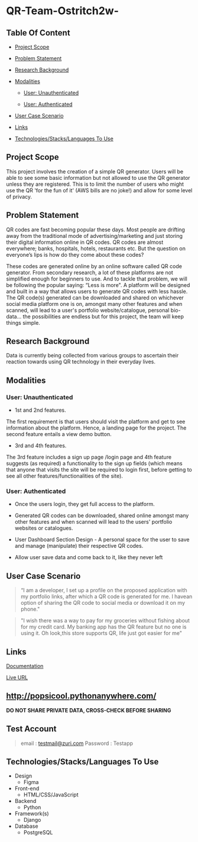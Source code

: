 # QR-Team-Ostritch2w-

## Table Of Content

- [Project Scope](#scope)

- [Problem Statement](#problem)

- [Research Background](#research)

- [Modalities](#modals)

  - [User: Unauthenticated](#unauthorized)

  - [User: Authenticated](#authorized)

- [User Case Scenario](#scenarios)

- [Links](#links)

- [Technologies/Stacks/Languages To Use](#langs)

<a id="scope"></a>

## Project Scope

This project involves the creation of a simple QR generator. Users
will be able to see some basic information but not allowed to use the
QR generator unless they are registered. This is to limit the number
of users who might use the QR 'for the fun of it' (AWS bills are no joke!) and allow for some
level of privacy.

<a id="problem"></a>

## Problem Statement

QR codes are fast becoming popular these days. Most people are
drifting away from the traditional mode of advertising/marketing and
just storing their digital information online in QR codes. QR codes
are almost everywhere; banks, hospitals, hotels, restaurants etc. But the question on everyone’s lips is how do they come about these codes?

These codes are generated online by an online software called QR code
generator. From secondary research, a lot of these platforms are not
simplified enough for beginners to use. And to tackle that problem, we
will be following the popular saying: “Less is more". A platform will
be designed and built in a way that allows users to generate QR codes
with less hassle. The QR code(s) generated can be downloaded and
shared on whichever social media platform one is on, amongst many
other features and when scanned, will lead to a user's portfolio
website/catalogue, personal bio-data... the possibilities are endless
but for this project, the team will keep things simple.

<a id="research"></a>

## Research Background
Data is currently being collected from various groups to ascertain their reaction towards using QR technology in their everyday lives.

<a id="modals"></a>

## Modalities

<a id="unauthorized"></a>

### User: Unauthenticated

- 1st and 2nd features.

The first requirement is that users should visit the platform and get to see information about the platform. Hence, a landing page for the project. The second feature entails a view demo button.

- 3rd and 4th features.

The 3rd feature includes a sign up page /login page and 4th feature suggests (as required) a functionality to the sign up fields (which means that anyone that visits the site will be required to login first, before getting to see all other features/functionalities of the site).

<a id="authorized"></a>

### User: Authenticated

- Once the users login, they get full access to the platform.

- Generated QR codes can be downloaded, shared online amongst many other features and when scanned will lead to the users' portfolio websites or catalogues.

- User Dashboard Section Design - A personal space for the user to save and manage (manipulate) their respective QR codes.

- Allow user save data and come back to it, like they never left

<a id="scenarios"></a>

## User Case Scenario

> “I am a developer, I set up a profile on the proposed application with
>my portfolio links, after which a QR code is generated for me. I
>havean option of sharing the QR code to social media or download it
>on my phone."

> "I wish there was a way to pay for my groceries without fishing
> about for my credit card. My banking app has the QR feature but no
> one is using it. Oh look,this store supports QR, life just got
> easier for me"

<a id="links"></a>

## Links

[Documentation](https://docs.google.com/document/d/1398uKa6jz8dqIcQosrzwtx-qr0b1h5tS4gY4zxB2pX8/edit?usp=sharing)

[Live URL](http://popsicool.pythonanywhere.com/)


## http://popsicool.pythonanywhere.com/
**DO NOT SHARE PRIVATE DATA, CROSS-CHECK BEFORE SHARING**


## Test Account
> email : testmail@zuri.com
> Password : Testapp

<a id="langs"></a>

## Technologies/Stacks/Languages To Use
- Design
  - Figma
- Front-end
  - HTML/CSS/JavaScript
- Backend
  - Python
- Framework(s)
  - Django
- Database
  - PostgreSQL
